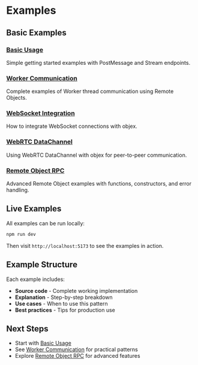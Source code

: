 # Examples

## Basic Examples

### [Basic Usage](/examples/basic)
Simple getting started examples with PostMessage and Stream endpoints.

### [Worker Communication](/examples/worker)
Complete examples of Worker thread communication using Remote Objects.

### [WebSocket Integration](/examples/websocket)
How to integrate WebSocket connections with objex.

### [WebRTC DataChannel](/examples/webrtc)
Using WebRTC DataChannel with objex for peer-to-peer communication.

### [Remote Object RPC](/examples/remote-object)
Advanced Remote Object examples with functions, constructors, and error handling.

## Live Examples

All examples can be run locally:

```bash
npm run dev
```

Then visit `http://localhost:5173` to see the examples in action.

## Example Structure

Each example includes:
- **Source code** - Complete working implementation
- **Explanation** - Step-by-step breakdown
- **Use cases** - When to use this pattern
- **Best practices** - Tips for production use

## Next Steps

- Start with [Basic Usage](/examples/basic)
- See [Worker Communication](/examples/worker) for practical patterns
- Explore [Remote Object RPC](/examples/remote-object) for advanced features